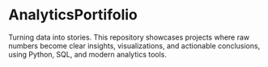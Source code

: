 # AnalyticsPortifolio
Turning data into stories. This repository showcases projects where raw numbers become clear insights, visualizations, and actionable conclusions, using Python, SQL, and modern analytics tools.
